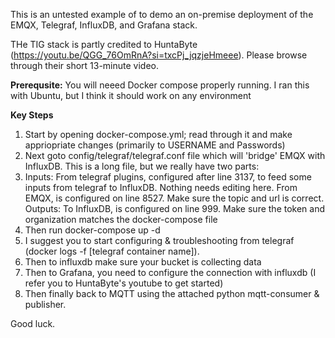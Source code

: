 This is an untested example of to demo an on-premise deployment of the EMQX, Telegraf, InfluxDB, and Grafana stack.

THe TIG stack is partly credited to HuntaByte (https://youtu.be/QGG_76OmRnA?si=txcPj_jqzjeHmeee).  Please browse through their short 13-minute video.

**Prerequsite:**
You will neeed Docker compose properly running.
I ran this with Ubuntu, but I think it should work on any environment

**Key Steps**
1. Start by opening docker-compose.yml; read through it and make appriopriate changes (primarily to USERNAME and Passwords)
2. Next goto config/telegraf/telegraf.conf file which will 'bridge' EMQX with InfluxDB.  This is a long file, but we really have two parts:
3.   Inputs:
       From telegraf plugins, configured after line 3137, to feed some inputs from telegraf to InfluxDB.  Nothing needs editing here.
       From EMQX, is configured on line 8527.  Make sure the topic and url is correct.
     Outputs:
       To InfluxDB, is configured on line 999.  Make sure the token and organization matches the docker-compose file
4. Then run docker-compose up -d
5. I suggest you to start configuring & troubleshooting from telegraf (docker logs -f [telegraf container name]).
6. Then to influxdb make sure your bucket is collecting data
7. Then to Grafana, you need to configure the connection with influxdb (I refer you to HuntaByte's youtube to get started)
8. Then finally back to MQTT using the attached python mqtt-consumer & publisher.

Good luck.

